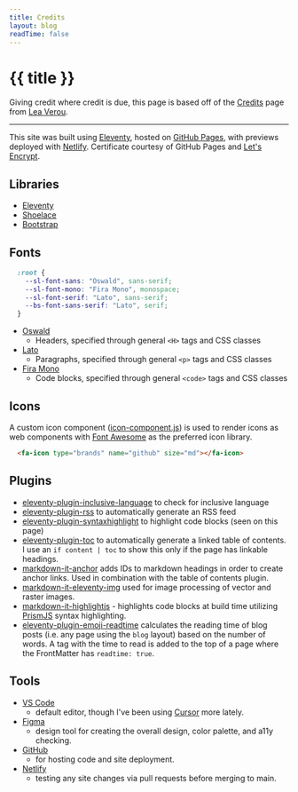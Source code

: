 ```yaml
---
title: Credits
layout: blog
readTime: false
---
```


# {{ title }}

Giving credit where credit is due, this page is based off of the [Credits](https://raw.githubusercontent.com/LeaVerou/lea.verou.me/refs/heads/main/credits/index.md) page from [Lea Verou](https://lea.verou.me/).

---

This site was built using [Eleventy](https://www.11ty.dev/), hosted on [GitHub Pages](https://pages.github.com/), with previews deployed with [Netlify](https://www.netlify.com/). Certificate courtesy of GitHub Pages and [Let's Encrypt](https://letsencrypt.org/).

## Libraries

- [Eleventy](https://www.11ty.dev/)
- [Shoelace](https://shoelace.style/)
- [Bootstrap](https://getbootstrap.com/)

## Fonts

```css
  :root {
    --sl-font-sans: "Oswald", sans-serif;
    --sl-font-mono: "Fira Mono", monospace;
    --sl-font-serif: "Lato", sans-serif;
    --bs-font-sans-serif: "Lato", serif;
  }
```

- [Oswald](https://fonts.google.com/specimen/Oswald)
  - Headers, specified through general `<H>` tags and CSS classes
- [Lato](https://fonts.google.com/specimen/Lato)
  - Paragraphs, specified through general `<p>` tags and CSS classes
- [Fira Mono](https://fonts.google.com/specimen/Fira+Mono)
  - Code blocks, specified through general `<code>` tags and CSS classes

## Icons

A custom icon component ([icon-component.js](https://github.com/AdamJ/adamjolicoeur.com/blob/main/src/js/icon-component.js)) is used to render icons as web components with [Font Awesome](https://fontawesome.com/) as the preferred icon library.

```html
  <fa-icon type="brands" name="github" size="md"></fa-icon>
```

## Plugins

- [eleventy-plugin-inclusive-language](https://github.com/11ty/eleventy-plugin-inclusive-language) to check for inclusive language
- [eleventy-plugin-rss](https://github.com/11ty/eleventy-plugin-rss) to automatically generate an RSS feed
- [eleventy-plugin-syntaxhighlight](https://github.com/11ty/eleventy-plugin-syntaxhighlight) to highlight code blocks (seen on this page)
- [eleventy-plugin-toc](https://github.com/11ty/eleventy-plugin-toc) to automatically generate a linked table of contents. I use an `if content | toc` to show this only if the page has linkable headings.
- [markdown-it-anchor](https://github.com/valeriangalliat/markdown-it-anchor) adds IDs to markdown headings in order to create anchor links. Used in combination with the table of contents plugin.
- [markdown-it-eleventy-img](https://github.com/11ty/eleventy-img) used for image processing of vector and raster images.
- [markdown-it-highlightjs](https://github.com/11ty/eleventy-plugin-syntaxhighlight) - highlights code blocks at build time utilizing [PrismJS](https://prismjs.com/) syntax highlighting.
- [eleventy-plugin-emoji-readtime](https://github.com/11tyrocks/eleventy-plugin-emoji-readtime) calculates the reading time of blog posts (i.e. any page using the `blog` layout) based on the number of words. A tag with the time to read is added to the top of a page where the FrontMatter has `readtime: true`.

## Tools

- [VS Code](https://code.visualstudio.com/)
  - default editor, though I've been using [Cursor](https://www.cursor.com/) more lately.
- [Figma](https://www.figma.com/)
  - design tool for creating the overall design, color palette, and a11y checking.
- [GitHub](https://github.com/)
  - for hosting code and site deployment.
- [Netlify](https://www.netlify.com/)
  - testing any site changes via pull requests before merging to main.
